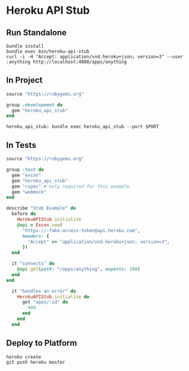 # Heroku API Stub

## Run Standalone

    bundle install
    bundle exec bin/heroku-api-stub
    curl -i -H "Accept: application/vnd.heroku+json; version=3" --user :anything http://localhost:4000/apps/anything

## In Project

``` ruby
source "https://rubygems.org"

group :development do
  gem "heroku_api_stub"
end
```

```
heroku_api_stub: bundle exec heroku_api_stub --port $PORT
```

## In Tests

``` ruby
source "https://rubygems.org"

group :test do
  gem "excon"
  gem "heroku_api_stub"
  gem "rspec" # only required for this example
  gem "webmock"
end
```

``` ruby
describe "Stub Example" do
  before do
    HerokuAPIStub.initialize
    @api = Excon.new(
      "https://:fake-access-token@api.heroku.com",
      headers: {
        "Accept" => "application/vnd.heroku+json; version=3",
      })
  end

  it "connects" do
    @api.get(path: "/apps/anything", expects: 200)
  end
end
```

``` ruby
  it "handles an error" do
    HerokuAPIStub.initialize do
      get "apps/:id" do
        404
      end
    end
  end
```

## Deploy to Platform

```
heroku create
git push heroku master
```
